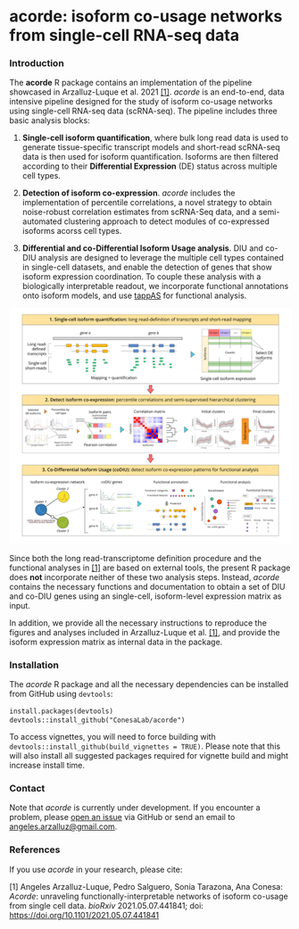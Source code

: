 # acorde: isoform co-usage networks from single-cell RNA-seq data

### Introduction
The **acorde** R package contains an implementation of the pipeline showcased in
Arzalluz-Luque et al. 2021 [[1]](#1). *acorde* is an end-to-end, data intensive 
pipeline designed for the study of isoform co-usage networks using single-cell 
RNA-seq data (scRNA-seq). The pipeline includes three basic analysis blocks:

1. **Single-cell isoform quantification**, where bulk long read data is 
used to generate tissue-specific transcript models and short-read scRNA-seq data
is then used for isoform quantification. Isoforms are then filtered according to
their **Differential Expression** (DE) status across multiple cell types. 

2. **Detection of isoform co-expression**. *acorde* includes the implementation 
of percentile correlations, a novel strategy to obtain noise-robust correlation
estimates from scRNA-Seq data, and a semi-automated clustering approach to detect
modules of co-expressed isoforms acorss cell types.

3. **Differential and co-Differential Isoform Usage analysis**. DIU and co-DIU
analysis are designed to leverage the multiple cell types contained in single-cell
datasets, and enable the detection of genes that show isoform expression 
coordination. To couple these analysis with a biologically interpretable readout,
we incorporate functional annotations onto isoform models, and use 
[tappAS](https://github.com/ConesaLab/tappAS) for functional analysis.

![](images/acorde_pipeline.png)

Since both the long read-transcriptome definition procedure and the 
functional analyses in [[1]](#1) are based on external tools, the present R 
package does **not** incorporate neither of these two analysis steps. Instead,
*acorde* contains the necessary functions and documentation to obtain a set of 
DIU and co-DIU genes using an single-cell, isoform-level expression matrix as 
input.

In addition, we provide all the necessary instructions to reproduce the figures 
and analyses included in Arzalluz-Luque et al. [[1]](#1), and provide the isoform
expression matrix as internal data in the package.


### Installation
The *acorde* R package and all the necessary dependencies  can be installed 
from GitHub using `devtools`:

```
install.packages(devtools)
devtools::install_github("ConesaLab/acorde")
```

To access vignettes, you will need to force building with
`devtools::install_github(build_vignettes = TRUE)`. Please note that this will
also install all suggested packages required for vignette build and might 
increase install time.


### Contact
Note that *acorde* is currently under development. If you encounter a 
problem, please [open an issue](https://github.com/ConesaLab/acorde/issues) 
via GitHub or send an email to angeles.arzalluz@gmail.com.
  
  
### References
If you use *acorde* in your research, please cite:

<a id="1">[1]</a>
Angeles Arzalluz-Luque, Pedro Salguero, Sonia Tarazona, Ana Conesa:
*Acorde*: unraveling functionally-interpretable networks of isoform co-usage 
from single cell data. *bioRxiv* 2021.05.07.441841; 
doi: https://doi.org/10.1101/2021.05.07.441841
